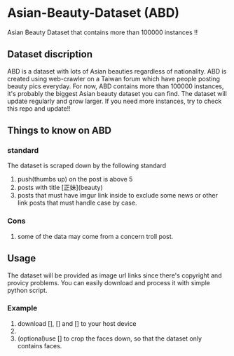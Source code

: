 # Asian-Beauty-Dataset (ABD)
Asian Beauty Dataset that contains more than 100000 instances !!

## Dataset discription
ABD is a dataset with lots of Asian beauties regardless of nationality.
ABD is created using web-crawler on a Taiwan forum which have people posting beauty pics everyday.
For now, ABD contains more than 100000 instances, it's probably the biggest Asian beauty dataset you can find.
The dataset will update regularly and grow larger.
If you need more instances, try to check this repo and update!!

## Things to know on ABD
### standard
The dataset is scraped down by the following standard
1. push(thumbs up) on the post is above 5
2. posts with title \[正妹\](beauty)
3. posts that must have imgur link inside to exclude some news or other link posts that must handle case by case.
### Cons
1. some of the data may come from a concern troll post.

## Usage
The dataset will be provided as image url links since there's copyright and provicy problems.
You can easily download and process it with simple python script.

### Example
1. download [], [] and [] to your host device
2. 
3. (optional)use [] to crop the faces down, so that the dataset only contains faces.
